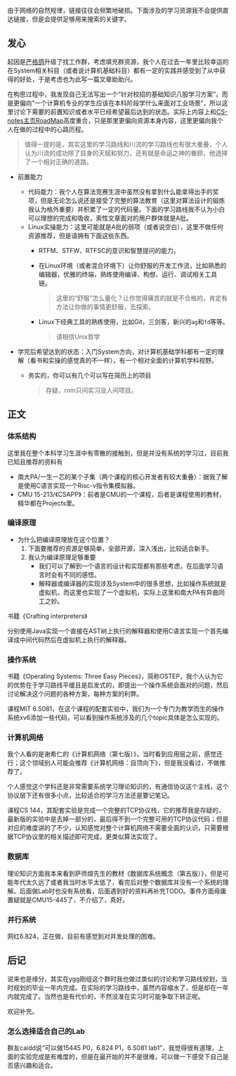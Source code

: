 由于网络的自然规律，链接往往会频繁地破损。下面涉及的学习资源我不会提供直达链接，但是会提供足够用来搜索的关键字。

## 发心

起因是[严格鸽](https://www.zhihu.com/people/yan-ge-ge-32-1)升级了找工作群，考虑填充群资源，我个人在过去一年里比较幸运的在System相关科目（或者说计算机基础科目）都有一定的实践并感受到了从中获得的好处，于是考虑也为此写一篇文章助助兴。

在构思过程中，我发现自己无法写出一个“针对校招的基础知识八股学习方案”，而是更偏向“一个计算机专业的学生应该在本科阶段学什么来面对工业场景”，所以这里讨论下需要的前置知识或者水平已经希望最后达到的状态。实际上内容上和[CS-notes主页RoadMap](../README.md#roadmap)高度重合，只是那里更偏向资源本身内容，这里更偏向我个人在做的过程中的心路历程。
>值得一提的是，其实这里的学习路线和川流的学习路线也有很大重叠，个人认为川流的成功除了自身的天赋和努力，还有就是命运之神的眷顾，他选择了一个相对正确的道路。

+ 前置能力
	+ 代码能力：我个人在算法竞赛生涯中虽然没有拿到什么能拿得出手的奖项，但是无论怎么说还是接受了完整的算法教育（这里对算法设计的锻炼我认为格外重要）并积累了一定的代码量。下面的学习路线我不认为小白可以理想的完成和吸收，索性文章面对的用户群体就是A批。
	+ Linux实操能力：这里可能就是A批的弱项（或者说空白），这里不做任何资源推荐，但是请拥有下面这些东西。
		+ RTFM、STFW、RTFSC的意识和智慧提问的能力。
		+ 在Linux环境（或者混合环境下）让你舒服的开发工作流，比如熟悉的编辑器，优雅的终端，熟练使用编译、构想、运行、调试相关工具链。
			>这里的“舒服”怎么量化？让你觉得痛苦的就是不合格的，肯定有方法让你做的事情更舒服，去探索。

		+ Linux下经典工具的熟练使用，比如Git，三剑客，新兴的`ag`和`fd`等等。
			>请相信Unix哲学

+ 学完后希望达到的状态：入门System方向，对计算机基础学科都有一定的理解（看书和实操的感觉真的不一样），有一个相对全面的计算机学科视野。
	+ 务实的，你可以有几个可以写在简历上的项目
		>存疑，rnm只问实习没人问项目。

## 正文

### 体系结构

这里我在整个本科学习生涯中有零散的接触到，但是并没有系统的学习过，目前我已知且推荐的资料有

+ 南大PA/一生一芯的某个子集（两个课程的核心开发者有较大重叠）：据我了解是使用C语言实现一个Risc-v指令集模拟器。
+ CMU 15-213/《CSAPP》：前者是CMU的一个课程，后者是课程使用的教材，精华都在Projects里。

### 编译原理

+ 为什么把编译原理放在这个位置？
	1. 下面要推荐的资源足够简单，全部开源，深入浅出，比较适合新手。
	2. 我认为编译原理足够重要
		+ 我们可以了解到一个语言的设计和实现都有那些考虑，在后面学习语言时会有不同的感悟。
		+ 解释器或编译器的实现涉及System中的很多思想，比如操作系统就是虚拟机，而这里也实现了一个虚拟机，实际上这里和南大PA有异曲同工之妙。

书籍《Crafting interpreters》

分别使用Java实现一个直接在AST树上执行的解释器和使用C语言实现一个首先编译成中间代码然后在虚拟机上执行的解释器。

### 操作系统

书籍《Operating Systems: Three Easy Pieces》，简称OSTEP，我个人认为它的优势在于学习路线平缓且是启发式的，即提出一个操作系统会面对的问题，然后讨论解决这个问题的各种方案，每种方案的利弊。

课程MIT 6.S081，在这个课程的配套实验中，我们为一个专门为教学而生的操作系统xv6添加一些代码，可以看到操作系统涉及的几个topic具体是怎么实现的。

### 计算机网络

我个人看的是谢希仁的《计算机网络（第七版）》，当时看到应用层之前，感觉还行；这个领域别人可能会推荐《计算机网络：自顶向下》，但是我没看过，不做推荐了。

个人感觉这个学科还是非常需要系统学习理论知识的，有通信协议这个主线，这个协议层下还有很多小点，比较适合的学习方法还是要记笔记。

课程CS 144，其配套实验是完成一个完整的TCP协议栈，它的推荐我是存疑的，最新版的实验中是去掉一部分的，最后得不到一个完整可用的TCP协议代码；但是对应的难度讲的了不少，认知感觉对整个计算机网络不需要全面的认识，只需要根据TCP协议里的相关描述即可完成，更类似算法实现了。

### 数据库

理论知识方面我本来看到萨师煊先生的教材《数据库系统概念（第五版）》，但是可能年代太久远了或者我当时水平太低了，看完后对整个数据库并没有一个系统的理解。后面做Lab时也没有系统看，后面遇到好的资料再补充TODO。事件方面毋庸置疑就是CMU15-445了，不介绍了，真好。

### 并行系统

网红6.824，正在做，目前有感觉到对并发处理的困难。

## 后记

说来也是缘分，其实在ygg刚组这个群时我也做过类似的讨论和学习路线规划，当时规划的毕业一年内完成。在实际的学习路线中，虽然内容缩水了，但是却在一年内就完成了。当然也是有代价的，不然没准在实习时可能争取下转正呢。

欢迎补充。

### 怎么选择适合自己的Lab

群友caidd说“可以做15445 P0，6.824 P1，6.S081 lab1”，我觉得很有道理，上面的实验完成是有难度的，但是在最开始的并不是很难，可以做一下感受下自己是否感兴趣和适合。
